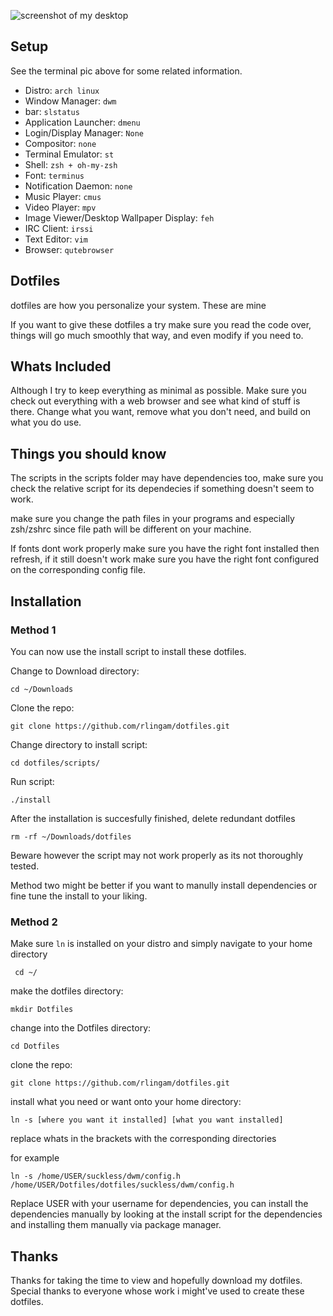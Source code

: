 <!--![Screenshot of my desktop](http://i.imgur.com/8wZ8IDL.png?1)-->
<!--![Screenshot of my terminal](http://i.imgur.com/vtXUPlM.png?1)-->
![screenshot of my desktop](https://i.imgur.com/axh346e.png)
## Setup
See the terminal pic above for some related information.

* Distro: `arch linux`
* Window Manager: `dwm`
* bar: `slstatus`
* Application Launcher: `dmenu`
* Login/Display Manager: `None`
* Compositor: `none`
* Terminal Emulator: `st`
* Shell: `zsh + oh-my-zsh`
* Font: `terminus`
* Notification Daemon: `none`
* Music Player: `cmus`
* Video Player: `mpv`
* Image Viewer/Desktop Wallpaper Display: `feh`
* IRC Client: `irssi`
* Text Editor: `vim`
* Browser: `qutebrowser`


## Dotfiles
dotfiles are how you personalize your system. These are mine

If you want to give these dotfiles a try make sure you read the code
over, things will go much smoothly that way, and even modify if you
need to.

## Whats Included
Although I try to keep everything as minimal as possible. Make sure 
you check out everything with a web browser and see what kind of 
stuff is there. Change what you want, remove what you don't need, 
and build on what you do use.

## Things you should know
The scripts in the scripts folder may have dependencies too, make sure you check the relative script for
its dependecies if something doesn't seem to work.

make sure you change the path files in your programs and especially
zsh/zshrc since file path will be different on your machine.

If fonts dont work properly make sure you have the right font
installed then refresh, if it still doesn't work make sure
you have the right font configured on the corresponding
config file.

## Installation
### Method 1

You can now use the install script to install these dotfiles.

Change to Download directory:

`cd ~/Downloads`

Clone the repo:

`git clone https://github.com/rlingam/dotfiles.git`

Change directory to install script:

`cd dotfiles/scripts/`

Run script:

`./install`

After the installation is succesfully finished, delete redundant dotfiles

`rm -rf ~/Downloads/dotfiles`

Beware however the script may not work properly as its not thoroughly tested.

Method two might be better if you want to manully install dependencies or fine tune the install to your liking.

### Method 2 
Make sure `ln` is installed on your distro and simply
navigate to your home directory

` cd ~/`

make the dotfiles directory:

`mkdir Dotfiles`

change into the Dotfiles directory:

`cd Dotfiles`

clone the repo:

`git clone https://github.com/rlingam/dotfiles.git`

install what you need or want onto your home directory:

`ln -s [where you want it installed] [what you want installed]`

replace whats in the brackets with the corresponding directories

for example

`ln -s /home/USER/suckless/dwm/config.h  /home/USER/Dotfiles/dotfiles/suckless/dwm/config.h`

Replace USER with your username
for dependencies, you can install the dependencies manually by looking at the install script for the dependencies and installing them manually via package manager.


## Thanks
Thanks for taking the time to view and hopefully download
my dotfiles. Special thanks to everyone whose work i might've used to create these dotfiles.

